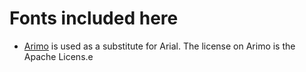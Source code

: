 # Fonts included here

- [Arimo](https://fonts.google.com/specimen/Arimo) is used as a substitute for Arial. The license on Arimo is the Apache Licens.e
